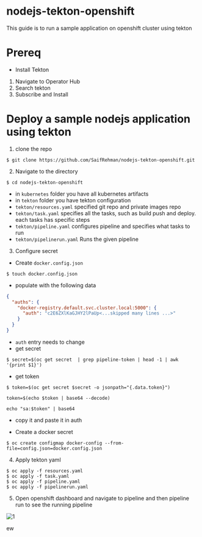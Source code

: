 # nodejs-tekton-openshift

This guide is to run a sample application on openshift cluster using tekton 

# Prereq


* Install Tekton

1. Navigate to Operator Hub
2. Search tekton
3. Subscribe and Install 

# Deploy a sample nodejs application using tekton

1. clone the repo 

```
$ git clone https://github.com/SaifRehman/nodejs-tekton-openshift.git
```
2. Navigate to the directory 

```
$ cd nodejs-tekton-openshift
```

* in ```kubernetes``` folder you have all kubernetes artifacts
* in ```tekton``` folder you have tekton configuration 
* ```tekton/resources.yaml``` specified git repo and private images repo 
* ```tekton/task.yaml``` specifies all the tasks, such as build push and deploy. each tasks has specific steps 
* ```tekton/pipeline.yaml``` configures pipeline and specifies what tasks to run
* ```tekton/pipelinerun.yaml``` Runs the given pipeline 

3. Configure secret 

* Create ```docker.config.json```
```
$ touch docker.config.json
```
* populate with the following data 

```JSON
{
  "auths": {
    "docker-registry.default.svc.cluster.local:5000": {
      "auth": "c2E6ZXlKaGJHY2lPaUp<...skipped many lines ...>"
    }
  }
}
```
* ```auth``` entry needs to change
* get secret 
```
$ secret=$(oc get secret  | grep pipeline-token | head -1 | awk '{print $1}')
```
* get token
```
$ token=$(oc get secret $secret -o jsonpath="{.data.token}")
```
```
token=$(echo $token | base64 --decode)
```

```
echo "sa:$token" | base64

```
* copy it and paste it in auth 

* Create a docker secret 
```
$ oc create configmap docker-config --from-file=config.json=docker.config.json
```
4. Apply tekton yaml

```
$ oc apply -f resources.yaml
$ oc apply -f task.yaml
$ oc apply -f pipeline.yaml
$ oc apply -f pipelinerun.yaml
```

5. Open openshift dashboard and navigate to pipeline and then pipeline run to see the running pipeline

![1](./1.png)

ew








